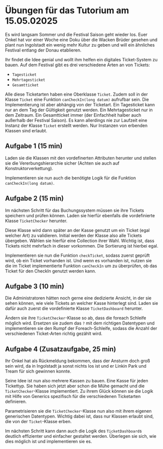 # Übungen für das Tutorium am 15.05.02025

Es wird langsam Sommer und die Festival Saison geht wieder los. Euer Onkel hat vor einer Woche eine Doku über die Wacken Brüder gesehen und plant nun Ingolstadt ein wenig mehr Kultur zu geben und will ein ähnliches Festival entlang der Donau etablieren. 

Ihr findet die Idee genial und wollt ihm helfen ein digitales Ticket-System zu bauen. 
Auf dem Festival gibt es drei verschiedene Arten an von Tickets:

- `Tagesticket`
- `Mehrtagesticket`
- `Gesamtticket`

Alle diese Ticketarten haben eine Oberklasse `Ticket`. Zudem soll in der Klasse `Ticket` eine Funktion `canCheckIn(long datum)` aufrufbar sein. Die Implementierung ist aber abhängig von der Ticketart.
Ein Tagesticket kann nur an dem Tag der Gültigkeit genutzt werden. Ein Mehrtagesticket nur in dem Zeitraum. Ein Gesamtticket immer (der Einfachheit halber auch außerhalb der Festival Saison).
Es kann allerdings nie zur Laufzeit eine Instanz der Klasse `Ticket` erstellt werden. Nur Instanzen von erbenden Klassen sind erlaubt.

## Aufgabe 1 (15 min)

Laden sie die Klassen mit den vordefinerten Attributen herunter und stellen sie die Vererbungshierarchie sicher (Achten sie auch auf Konstruktorverkettung).

Implementieren sie nun auch die benötigte Logik für die Funktion `canCheckIn(long datum)`.


## Aufgabe 2 (15 min)

Im nächsten Schritt für das Buchungssystem müssen sie ihre Tickets speichern und prüfen können. 
Laden sie hierfür ebenfalls die vordefinierte Klasse `TicketChecker` herunter.

Diese Klasse wird dann später an der Kasse genutzt um ein Ticket (egal welcher Art) zu validieren. Initial werden der Klasse also alle Tickets übergeben.
Wählen sie hierfür eine Collection ihrer Wahl. Wichtig ist, dass Tickets nicht mehrfach in dieser vorkommen. Die Sortierung ist hierbei egal.

Implementieren sie nun die Funktion `checkTicket`, sodass zuerst geprüft wird, ob ein Ticket vorhanden ist. Und wenn es vorhanden ist, nutzen sie die im Ticket implementierte Funktion `canCheckIn` um zu überprüfen, ob das Ticket für den CheckIn genutzt werden kann.


## Aufgabe 3 (10 min)

Die Administratoren hätten noch gerne eine dedizierte Ansicht, in der sie sehen können, wie viele Tickets an welcher Kasse hinterlegt sind. 
Laden sie dafür auch zuerst die vordefinierte Klasse `TicketDashboard` herunter.

Ändern sie ihre `TicketChecker`-Klasse so ab, dass die foreach Schleife möglich wird. Ersetzen sie zudem das `?` mit dem richtigen Datentypen und implementieren sie den Rumpf der Foreach-Schleife, sodass die Anzahl der verschiedenen Ticket-Arten richtig gezählt wird.


## Aufgabe 4 (Zusatzaufgabe, 25 min)

Ihr Onkel hat als Rückmeldung bekommen, dass der Ansturm doch groß sein wird, da in Ingolstadt ja sonst nichts los ist und er Linkin Park und Tream für sich gewinnen konnte.

Seine Idee ist nun also mehrere Kassen zu bauen. Eine Kasse für jeden Tickettyp. Sie haben sich jetzt aber schon die Mühe gemacht und die `TicketChecker`-Klasse implementiert. Zu ihrem Glück können sie 
die Logik mit Hilfe von Generics spezifisch für die verschiedenen Ticketarten definieren. 

Parametrisieren sie die `TicketChecker`-Klasse nun also mit ihrem eigenen generischen Datentypen. Wichtig dabei ist, dass nur Klassen erlaubt sind, die von der `Ticket`-Klasse erben.

Im nächsten Schritt kann dann auch die Logik des `TicketDashboard`s deutlich effizienter und einfacher gestaltet werden. Überlegen sie sich, wie dies möglich ist und implementieren sie es.